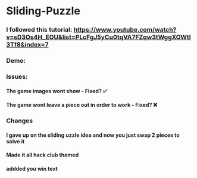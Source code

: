 # Sliding-Puzzle

### I followed this tutorial: https://www.youtube.com/watch?v=sD3Os4H_EOU&list=PLcFgJ5yCu0tqVA7FZqw3tWggXOWtI3Tf8&index=7
### Demo:

### Issues:
#### The game images wont show - Fixed? ✅
#### The game wont leave a piece out in order to work - Fixed? ❌


###
### Changes
#### I gave up on the sliding uzzle idea and now you just swap 2 pieces to solve it
#### Made it all hack club themed
#### addded you win text

